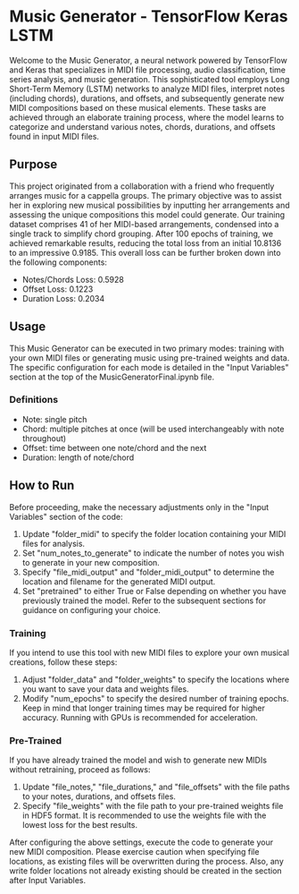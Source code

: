 # Music Generator - TensorFlow Keras LSTM
Welcome to the Music Generator, a neural network powered by TensorFlow and Keras that specializes in MIDI file processing, audio classification, time series analysis, and music generation. This sophisticated tool employs Long Short-Term Memory (LSTM) networks to analyze MIDI files, interpret notes (including chords), durations, and offsets, and subsequently generate new MIDI compositions based on these musical elements. These tasks are achieved through an elaborate training process, where the model learns to categorize and understand various notes, chords, durations, and offsets found in input MIDI files.

## Purpose
This project originated from a collaboration with a friend who frequently arranges music for a cappella groups. The primary objective was to assist her in exploring new musical possibilities by inputting her arrangements and assessing the unique compositions this model could generate. Our training dataset comprises 41 of her MIDI-based arrangements, condensed into a single track to simplify chord grouping. After 100 epochs of training, we achieved remarkable results, reducing the total loss from an initial 10.8136 to an impressive 0.9185. This overall loss can be further broken down into the following components:
- Notes/Chords Loss: 0.5928
- Offset Loss: 0.1223
- Duration Loss: 0.2034

## Usage
This Music Generator can be executed in two primary modes: training with your own MIDI files or generating music using pre-trained weights and data. The specific configuration for each mode is detailed in the "Input Variables" section at the top of the MusicGeneratorFinal.ipynb file.

### Definitions
- Note: single pitch
- Chord: multiple pitches at once (will be used interchangeably with note throughout)
- Offset: time between one note/chord and the next
- Duration: length of note/chord

## How to Run
Before proceeding, make the necessary adjustments only in the "Input Variables" section of the code:
1. Update "folder_midi" to specify the folder location containing your MIDI files for analysis.
2. Set "num_notes_to_generate" to indicate the number of notes you wish to generate in your new composition.
3. Specify "file_midi_output" and "folder_midi_output" to determine the location and filename for the generated MIDI output.
4. Set "pretrained" to either True or False depending on whether you have previously trained the model. Refer to the subsequent sections for guidance on configuring your choice.

### Training
If you intend to use this tool with new MIDI files to explore your own musical creations, follow these steps:
1. Adjust "folder_data" and "folder_weights" to specify the locations where you want to save your data and weights files.
2. Modify "num_epochs" to specify the desired number of training epochs. Keep in mind that longer training times may be required for higher accuracy. Running with GPUs is recommended for acceleration.

### Pre-Trained
If you have already trained the model and wish to generate new MIDIs without retraining, proceed as follows:
1. Update "file_notes," "file_durations," and "file_offsets" with the file paths to your notes, durations, and offsets files.
2. Specify "file_weights" with the file path to your pre-trained weights file in HDF5 format. It is recommended to use the weights file with the lowest loss for the best results.

After configuring the above settings, execute the code to generate your new MIDI composition. Please exercise caution when specifying file locations, as existing files will be overwritten during the process. Also, any write folder locations not already existing should be created in the section after Input Variables.
